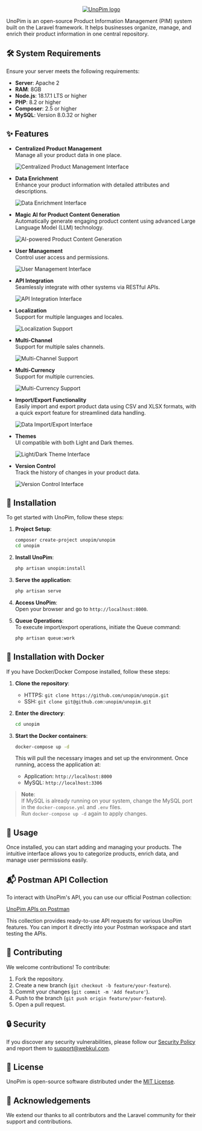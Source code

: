 <p align="center">
  <a href="https://unopim.com/">
    <picture>
      <source media="(prefers-color-scheme: dark)" srcset="https://github.com/user-attachments/assets/5001c5b0-1ef3-4887-a907-f9c20082b0e6">
      <source media="(prefers-color-scheme: light)" srcset="https://github.com/user-attachments/assets/a1e6793d-376e-4452-925b-c72b7d07389a">
      <img src="https://github.com/user-attachments/assets/a1e6793d-376e-4452-925b-c72b7d07389a" alt="UnoPim logo">
    </picture>
  </a>
</p>

UnoPim is an open-source Product Information Management (PIM) system built on the Laravel framework. It helps businesses organize, manage, and enrich their product information in one central repository.

## 🛠️ System Requirements

Ensure your server meets the following requirements:

- **Server**: Apache 2
- **RAM**: 8GB
- **Node.js**: 18.17.1 LTS or higher
- **PHP**: 8.2 or higher
- **Composer**: 2.5 or higher
- **MySQL**: Version 8.0.32 or higher

## ✨ Features

- **Centralized Product Management**  
  Manage all your product data in one place.

  ![Centralized Product Management Interface](https://raw.githubusercontent.com/unopim/temp-media/main/catalog-management.png)

- **Data Enrichment**  
  Enhance your product information with detailed attributes and descriptions.

  ![Data Enrichment Interface](https://raw.githubusercontent.com/unopim/temp-media/main/data-enrichment.png)

- **Magic AI for Product Content Generation**  
  Automatically generate engaging product content using advanced Large Language Model (LLM) technology.

  ![AI-powered Product Content Generation](https://raw.githubusercontent.com/unopim/temp-media/main/advanced-features.png)

- **User Management**  
  Control user access and permissions.

  ![User Management Interface](https://raw.githubusercontent.com/unopim/temp-media/main/access-control.png)

- **API Integration**  
  Seamlessly integrate with other systems via RESTful APIs.

  ![API Integration Interface](https://raw.githubusercontent.com/unopim/temp-media/main/api-integration.png)

- **Localization**  
  Support for multiple languages and locales.

  ![Localization Support](https://raw.githubusercontent.com/unopim/temp-media/main/localization-and-channels.png)

- **Multi-Channel**  
  Support for multiple sales channels.

  ![Multi-Channel Support](https://raw.githubusercontent.com/unopim/temp-media/main/multi-channel-support.png)

- **Multi-Currency**  
  Support for multiple currencies.

  ![Multi-Currency Support](https://raw.githubusercontent.com/unopim/temp-media/main/multi-currency-support.png)

- **Import/Export Functionality**  
  Easily import and export product data using CSV and XLSX formats, with a quick export feature for streamlined data handling.

  ![Data Import/Export Interface](https://raw.githubusercontent.com/unopim/temp-media/main/data-transfer.png)

- **Themes**  
  UI compatible with both Light and Dark themes.

  ![Light/Dark Theme Interface](https://raw.githubusercontent.com/unopim/temp-media/main/user-interface.png)

- **Version Control**  
  Track the history of changes in your product data.

  ![Version Control Interface](https://raw.githubusercontent.com/unopim/temp-media/main/version-control.png)

## 🚀 Installation

To get started with UnoPim, follow these steps:

1. **Project Setup**:
    ```bash
    composer create-project unopim/unopim
    cd unopim
    ```

2. **Install UnoPim**:
    ```bash
    php artisan unopim:install
    ```

3. **Serve the application**:
    ```bash
    php artisan serve
    ```

4. **Access UnoPim**:  
   Open your browser and go to `http://localhost:8000`.

5. **Queue Operations**:  
   To execute import/export operations, initiate the Queue command:

   ```bash
   php artisan queue:work
   ```

## 🐳 Installation with Docker

If you have Docker/Docker Compose installed, follow these steps:

1. **Clone the repository**:
   - HTTPS: `git clone https://github.com/unopim/unopim.git`
   - SSH: `git clone git@github.com:unopim/unopim.git`

2. **Enter the directory**:  
   ```bash
   cd unopim
   ```

3. **Start the Docker containers**:  
   ```bash
   docker-compose up -d
   ```

   This will pull the necessary images and set up the environment. Once running, access the application at:

   - Application: `http://localhost:8000`
   - MySQL: `http://localhost:3306`

> **Note**:  
> If MySQL is already running on your system, change the MySQL port in the `docker-compose.yml` and `.env` files.  
> Run `docker-compose up -d` again to apply changes.

## 📖 Usage

Once installed, you can start adding and managing your products. The intuitive interface allows you to categorize products, enrich data, and manage user permissions easily.

## 📬 Postman API Collection

To interact with UnoPim's API, you can use our official Postman collection:

[UnoPim APIs on Postman](https://www.postman.com/unopim/unopim-apis/collection/kzy03uh/official-unopim-apis?ctx=info)

This collection provides ready-to-use API requests for various UnoPim features. You can import it directly into your Postman workspace and start testing the APIs.

## 🤝 Contributing

We welcome contributions! To contribute:

1. Fork the repository.
2. Create a new branch (`git checkout -b feature/your-feature`).
3. Commit your changes (`git commit -m 'Add feature'`).
4. Push to the branch (`git push origin feature/your-feature`).
5. Open a pull request.

## 🔒 Security

If you discover any security vulnerabilities, please follow our [Security Policy](SECURITY.md) and report them to [support@webkul.com](mailto:support@webkul.com).

## 📝 License

UnoPim is open-source software distributed under the [MIT License](LICENSE).

## 🙏 Acknowledgements

We extend our thanks to all contributors and the Laravel community for their support and contributions.
